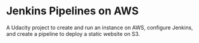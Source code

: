 # Jenkins Pipelines on AWS
A Udacity project to create and run an instance on AWS, configure Jenkins, and create a pipeline to deploy a static website on S3.
